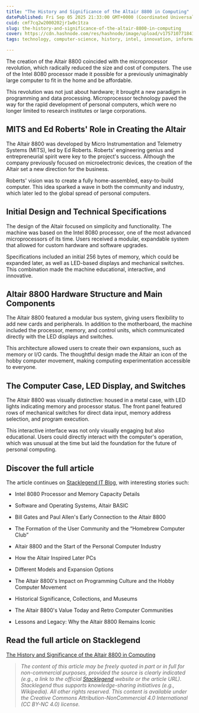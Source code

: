 ```yaml
---
title: "The History and Significance of the Altair 8800 in Computing"
datePublished: Fri Sep 05 2025 21:33:00 GMT+0000 (Coordinated Universal Time)
cuid: cmf7cq2w2000202jr1w0c1tza
slug: the-history-and-significance-of-the-altair-8800-in-computing
cover: https://cdn.hashnode.com/res/hashnode/image/upload/v1757107718413/8415daf5-92ab-4a71-a763-054510620801.jpeg
tags: technology, computer-science, history, intel, innovation, information-technology

---
```


The creation of the Altair 8800 coincided with the microprocessor revolution, which radically reduced the size and cost of computers. The use of the Intel 8080 processor made it possible for a previously unimaginably large computer to fit in the home and be affordable.

This revolution was not just about hardware; it brought a new paradigm in programming and data processing. Microprocessor technology paved the way for the rapid development of personal computers, which were no longer limited to research institutes or large corporations.

## **MITS and Ed Roberts' Role in Creating the Altair**

The Altair 8800 was developed by Micro Instrumentation and Telemetry Systems (MITS), led by Ed Roberts. Roberts' engineering genius and entrepreneurial spirit were key to the project's success. Although the company previously focused on microelectronic devices, the creation of the Altair set a new direction for the business.

Roberts' vision was to create a fully home-assembled, easy-to-build computer. This idea sparked a wave in both the community and industry, which later led to the global spread of personal computers.

## **Initial Design and Technical Specifications**

The design of the Altair focused on simplicity and functionality. The machine was based on the Intel 8080 processor, one of the most advanced microprocessors of its time. Users received a modular, expandable system that allowed for custom hardware and software upgrades.

Specifications included an initial 256 bytes of memory, which could be expanded later, as well as LED-based displays and mechanical switches. This combination made the machine educational, interactive, and innovative.

## **Altair 8800 Hardware Structure and Main Components**

The Altair 8800 featured a modular bus system, giving users flexibility to add new cards and peripherals. In addition to the motherboard, the machine included the processor, memory, and control units, which communicated directly with the LED displays and switches.

This architecture allowed users to create their own expansions, such as memory or I/O cards. The thoughtful design made the Altair an icon of the hobby computer movement, making computing experimentation accessible to everyone.

## **The Computer Case, LED Display, and Switches**

The Altair 8800 was visually distinctive: housed in a metal case, with LED lights indicating memory and processor status. The front panel featured rows of mechanical switches for direct data input, memory address selection, and program execution.

This interactive interface was not only visually engaging but also educational. Users could directly interact with the computer's operation, which was unusual at the time but laid the foundation for the future of personal computing.

## **Discover the full article**

The article continues on [Stacklegend IT Blog](https://blog.stacklegend.com/en/altair-8800-history-and-significance-in-computing), with interesting stories such:

* Intel 8080 Processor and Memory Capacity Details
    
* Software and Operating Systems, Altair BASIC
    
* Bill Gates and Paul Allen's Early Connection to the Altair 8800
    
* The Formation of the User Community and the “Homebrew Computer Club”
    
* Altair 8800 and the Start of the Personal Computer Industry
    
* How the Altair Inspired Later PCs
    
* Different Models and Expansion Options
    
* The Altair 8800's Impact on Programming Culture and the Hobby Computer Movement
    
* Historical Significance, Collections, and Museums
    
* The Altair 8800's Value Today and Retro Computer Communities
    
* Lessons and Legacy: Why the Altair 8800 Remains Iconic
    

## **Read the full article on Stacklegend**

[The History and Significance of the Altair 8800 in Computing](https://blog.stacklegend.com/en/altair-8800-history-and-significance-in-computing)

> *The content of this article may be freely quoted in part or in full for non-commercial purposes, provided the source is clearly indicated (e.g., a link to the official* [*Stacklegend*](https://stacklegend.com/) *website or the article URL). Stacklegend thus supports knowledge-sharing initiatives (e.g., Wikipedia). All other rights reserved. This content is available under the Creative Commons Attribution-NonCommercial 4.0 International (CC BY-NC 4.0) license.*